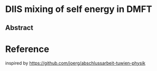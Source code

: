 # DIIS mixing of self energy in DMFT

## Abstract

# Reference
inspired by https://github.com/joerg/abschlussarbeit-tuwien-physik
